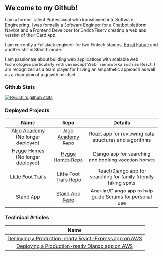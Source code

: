 ## Welcome to my Github!

I am a former Talent Professional who transitioned into Software Engineering.
I was formally a Software Engineer for a Chatbot platform, [Navbot](http://navbot.io) and a Frontend Developer for [Ondot/Fiserv](https://www.ondotsystems.com) creating a web app version of their Card App.

I am currently a Fullstack engineer for two Fintech starups, [Equal Future](https://equalfuture.com) and another still in Stealth mode.

I am passionate about building web applications with scalable web technologies particularly with Javascript Web Frameworks such as React.
I am recognized as a team player for having an empathetic approach as well as a champion of a growth mindset.

### Github Stats

[![Ryuichi's github stats](https://github-readme-stats.vercel.app/api?username=rmiyazaki6499&count_private=true&show_icons=true&theme=react)](https://github.com/anuraghazra/github-readme-stats)

### Deployed Projects

|                                Name                            |  Repo  |                          Details                          |
| :------------------------------------------------------------: | :----: | :-------------------------------------------------------: |
| [Algo Academy](https://algoacademy.dev) (No longer deployed)   |  [Algo Academy Repo](https://github.com/akatsuki-co/algoacademy)   |  React app for reviewing data structures and algorithms   |
| [Hygge Homes](https://hyggehomes.dev/) (No longer deployed)    | [Hygge Homes Repo](https://github.com/akatsuki-co/hyggehomes)      |  Django app for searching and booking vacation homes      |
| [Little Foot Trails](https://little-foot-trails.herokuapp.com) | [Little Foot Trails Repo](https://github.com/rmiyazaki6499/little-foot-trails)       | React/Django app for searching for family friendly hiking spots  |
| [Stand App](https://draychee-standapp.web.app)                 | [Stand App Repo](https://github.com/rmiyazaki6499/standapp)       | Angular/Django app to help guide Scrums for personal use         |     

### Technical Articles
  
|                                Name                            |
| :------------------------------------------------------------: |
| [Deploying a Production-ready React-Express app on AWS](https://dev.to/rmiyazaki6499/deploying-a-production-ready-react-express-app-on-aws-62m)                        |
| [Deploying a Production-ready Django app on AWS](https://dev.to/rmiyazaki6499/deploying-a-production-ready-django-app-on-aws-1pk3) |
